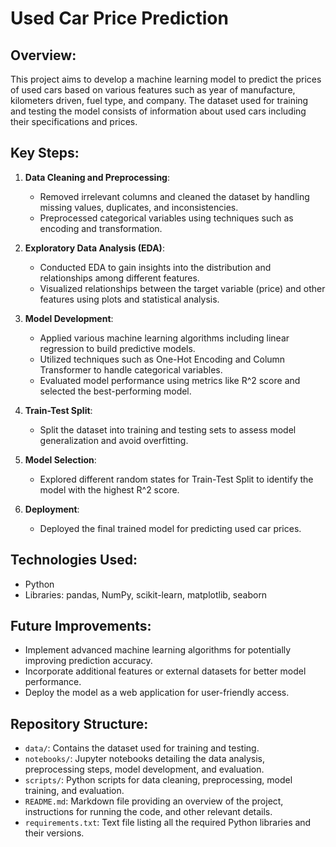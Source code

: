 # Used Car Price Prediction

## Overview:
This project aims to develop a machine learning model to predict the prices of used cars based on various features such as year of manufacture, kilometers driven, fuel type, and company. The dataset used for training and testing the model consists of information about used cars including their specifications and prices.

## Key Steps:
1. **Data Cleaning and Preprocessing**:
    - Removed irrelevant columns and cleaned the dataset by handling missing values, duplicates, and inconsistencies.
    - Preprocessed categorical variables using techniques such as encoding and transformation.

2. **Exploratory Data Analysis (EDA)**:
    - Conducted EDA to gain insights into the distribution and relationships among different features.
    - Visualized relationships between the target variable (price) and other features using plots and statistical analysis.

3. **Model Development**:
    - Applied various machine learning algorithms including linear regression to build predictive models.
    - Utilized techniques such as One-Hot Encoding and Column Transformer to handle categorical variables.
    - Evaluated model performance using metrics like R^2 score and selected the best-performing model.

4. **Train-Test Split**:
    - Split the dataset into training and testing sets to assess model generalization and avoid overfitting.

5. **Model Selection**:
    - Explored different random states for Train-Test Split to identify the model with the highest R^2 score.

6. **Deployment**:
    - Deployed the final trained model for predicting used car prices.

## Technologies Used:
- Python
- Libraries: pandas, NumPy, scikit-learn, matplotlib, seaborn

## Future Improvements:
- Implement advanced machine learning algorithms for potentially improving prediction accuracy.
- Incorporate additional features or external datasets for better model performance.
- Deploy the model as a web application for user-friendly access.

## Repository Structure:
- `data/`: Contains the dataset used for training and testing.
- `notebooks/`: Jupyter notebooks detailing the data analysis, preprocessing steps, model development, and evaluation.
- `scripts/`: Python scripts for data cleaning, preprocessing, model training, and evaluation.
- `README.md`: Markdown file providing an overview of the project, instructions for running the code, and other relevant details.
- `requirements.txt`: Text file listing all the required Python libraries and their versions.
